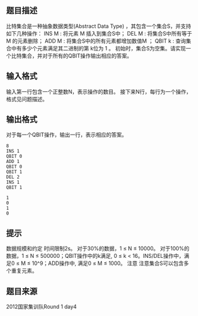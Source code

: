 


## 题目描述
比特集合是一种抽象数据类型(Abstract Data Type) ，其包含一个集合S，并支持如下几种操作：
INS M : 将元素 M 插入到集合S中；
DEL M : 将集合S中所有等于 M 的元素删除；
ADD M : 将集合S中的所有元素都增加数值M ；
QBIT k : 查询集合中有多少个元素满足其二进制的第 k位为 1 。
初始时，集合S为空集。请实现一个比特集合，并对于所有的QBIT操作输出相应的答案。
## 输入格式
输入第一行包含一个正整数N，表示操作的数目。
接下来N行，每行为一个操作，格式见问题描述。
## 输出格式
对于每一个QBIT操作，输出一行，表示相应的答案。

```input1
8
INS 1
QBIT 0
ADD 1
QBIT 0
QBIT 1
DEL 2
INS 1
QBIT 1

```

```output1
1
0
1
0
```

## 提示
数据规模和约定
时间限制2s。
对于30%的数据，1 ≤ N ≤ 10000。
对于100%的数据，1 ≤ N ≤ 500000；QBIT操作中的k满足, 0 ≤ k < 16。INS/DEL操作中，满足0 ≤ M ≤ 10^9；ADD操作中, 满足0 ≤ M ≤ 1000。
注意
注意集合S可以包含多个重复元素。
 
## 题目来源
2012国家集训队Round 1 day4


